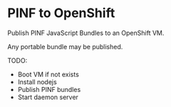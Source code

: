 PINF to OpenShift
=================

Publish PINF JavaScript Bundles to an OpenShift VM.

Any portable bundle may be published.


TODO:

  * Boot VM if not exists
  * Install nodejs
  * Publish PINF bundles
  * Start daemon server
